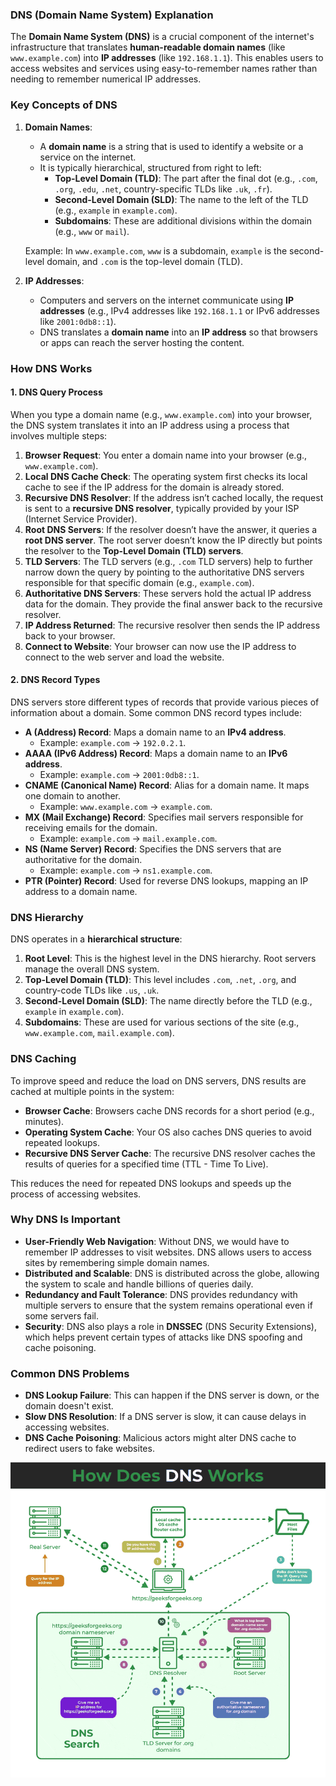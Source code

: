 ### **DNS (Domain Name System) Explanation**

The **Domain Name System (DNS)** is a crucial component of the internet's infrastructure that translates **human-readable domain names** (like `www.example.com`) into **IP addresses** (like `192.168.1.1`). This enables users to access websites and services using easy-to-remember names rather than needing to remember numerical IP addresses.


### **Key Concepts of DNS**

1. **Domain Names**:
   - A **domain name** is a string that is used to identify a website or a service on the internet.
   - It is typically hierarchical, structured from right to left:
     - **Top-Level Domain (TLD)**: The part after the final dot (e.g., `.com`, `.org`, `.edu`, `.net`, country-specific TLDs like `.uk`, `.fr`).
     - **Second-Level Domain (SLD)**: The name to the left of the TLD (e.g., `example` in `example.com`).
     - **Subdomains**: These are additional divisions within the domain (e.g., `www` or `mail`).

   Example: In `www.example.com`, `www` is a subdomain, `example` is the second-level domain, and `.com` is the top-level domain (TLD).

2. **IP Addresses**:
   - Computers and servers on the internet communicate using **IP addresses** (e.g., IPv4 addresses like `192.168.1.1` or IPv6 addresses like `2001:0db8::1`).
   - DNS translates a **domain name** into an **IP address** so that browsers or apps can reach the server hosting the content.


### **How DNS Works**

#### 1. **DNS Query Process**
When you type a domain name (e.g., `www.example.com`) into your browser, the DNS system translates it into an IP address using a process that involves multiple steps:

1. **Browser Request**: You enter a domain name into your browser (e.g., `www.example.com`).
2. **Local DNS Cache Check**: The operating system first checks its local cache to see if the IP address for the domain is already stored.
3. **Recursive DNS Resolver**: If the address isn’t cached locally, the request is sent to a **recursive DNS resolver**, typically provided by your ISP (Internet Service Provider).
4. **Root DNS Servers**: If the resolver doesn’t have the answer, it queries a **root DNS server**. The root server doesn’t know the IP directly but points the resolver to the **Top-Level Domain (TLD) servers**.
5. **TLD Servers**: The TLD servers (e.g., `.com` TLD servers) help to further narrow down the query by pointing to the authoritative DNS servers responsible for that specific domain (e.g., `example.com`).
6. **Authoritative DNS Servers**: These servers hold the actual IP address data for the domain. They provide the final answer back to the recursive resolver.
7. **IP Address Returned**: The recursive resolver then sends the IP address back to your browser.
8. **Connect to Website**: Your browser can now use the IP address to connect to the web server and load the website.

#### 2. **DNS Record Types**
DNS servers store different types of records that provide various pieces of information about a domain. Some common DNS record types include:

- **A (Address) Record**: Maps a domain name to an **IPv4 address**.
   - Example: `example.com` → `192.0.2.1`.
- **AAAA (IPv6 Address) Record**: Maps a domain name to an **IPv6 address**.
   - Example: `example.com` → `2001:0db8::1`.
- **CNAME (Canonical Name) Record**: Alias for a domain name. It maps one domain to another.
   - Example: `www.example.com` → `example.com`.
- **MX (Mail Exchange) Record**: Specifies mail servers responsible for receiving emails for the domain.
   - Example: `example.com` → `mail.example.com`.
- **NS (Name Server) Record**: Specifies the DNS servers that are authoritative for the domain.
   - Example: `example.com` → `ns1.example.com`.
- **PTR (Pointer) Record**: Used for reverse DNS lookups, mapping an IP address to a domain name.


### **DNS Hierarchy**
DNS operates in a **hierarchical structure**:

1. **Root Level**: This is the highest level in the DNS hierarchy. Root servers manage the overall DNS system.
2. **Top-Level Domain (TLD)**: This level includes `.com`, `.net`, `.org`, and country-code TLDs like `.us`, `.uk`.
3. **Second-Level Domain (SLD)**: The name directly before the TLD (e.g., `example` in `example.com`).
4. **Subdomains**: These are used for various sections of the site (e.g., `www.example.com`, `mail.example.com`).


### **DNS Caching**
To improve speed and reduce the load on DNS servers, DNS results are cached at multiple points in the system:

- **Browser Cache**: Browsers cache DNS records for a short period (e.g., minutes).
- **Operating System Cache**: Your OS also caches DNS queries to avoid repeated lookups.
- **Recursive DNS Server Cache**: The recursive DNS resolver caches the results of queries for a specified time (TTL - Time To Live).

This reduces the need for repeated DNS lookups and speeds up the process of accessing websites.


### **Why DNS Is Important**
- **User-Friendly Web Navigation**: Without DNS, we would have to remember IP addresses to visit websites. DNS allows users to access sites by remembering simple domain names.
- **Distributed and Scalable**: DNS is distributed across the globe, allowing the system to scale and handle billions of queries daily.
- **Redundancy and Fault Tolerance**: DNS provides redundancy with multiple servers to ensure that the system remains operational even if some servers fail.
- **Security**: DNS also plays a role in **DNSSEC** (DNS Security Extensions), which helps prevent certain types of attacks like DNS spoofing and cache poisoning.

### **Common DNS Problems**
- **DNS Lookup Failure**: This can happen if the DNS server is down, or the domain doesn't exist.
- **Slow DNS Resolution**: If a DNS server is slow, it can cause delays in accessing websites.
- **DNS Cache Poisoning**: Malicious actors might alter DNS cache to redirect users to fake websites.







![](https://github.com/bilal0198/UAS/blob/820ec65db2b8afc71bf4fc4f3db3d0f47f6c5959/README/How-DNS-Works.gif)
